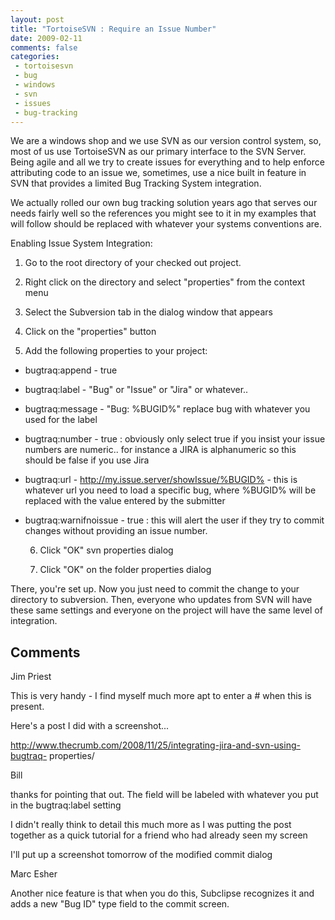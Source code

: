 ```yaml
---
layout: post
title: "TortoiseSVN : Require an Issue Number"
date: 2009-02-11
comments: false
categories:
 - tortoisesvn
 - bug
 - windows
 - svn
 - issues
 - bug-tracking
---
```

We are a windows shop and we use SVN as our version control system, so, most
of us use TortoiseSVN as our primary interface to the SVN Server. Being agile
and all we try to create issues for everything and to help enforce attributing
code to an issue we, sometimes, use a nice built in feature in SVN that
provides a limited Bug Tracking System integration.

We actually rolled our own bug tracking solution years ago that serves our
needs fairly well so the references you might see to it in my examples that
will follow should be replaced with whatever your systems conventions are.

Enabling Issue System Integration:




  1. Go to the root directory of your checked out project.


  2. Right click on the directory and select "properties" from the context menu


  3. Select the Subversion tab in the dialog window that appears


  4. Click on the "properties" button


  5. Add the following properties to your project:


* bugtraq:append - true



* bugtraq:label - "Bug" or "Issue" or "Jira" or whatever..



* bugtraq:message - "Bug: %BUGID%" replace bug with whatever you used for the label



* bugtraq:number - true : obviously only select true if you insist your issue numbers are numeric.. for instance a JIRA is alphanumeric so this should be false if you use Jira



* bugtraq:url - http://my.issue.server/showIssue/%BUGID% - this is whatever url you need to load a specific bug, where %BUGID% will be replaced with the value entered by the submitter



* bugtraq:warnifnoissue - true : this will alert the user if they try to commit changes without providing an issue number.



  6. Click "OK" svn properties dialog


  7. Click "OK" on the folder properties dialog



There, you're set up. Now you just need to commit the change to your directory
to subversion. Then, everyone who updates from SVN will have these same
settings and everyone on the project will have the same level of integration.

## Comments

Jim Priest

This is very handy - I find myself much more apt to enter a # when this is
present.

Here's a post I did with a screenshot...

http://www.thecrumb.com/2008/11/25/integrating-jira-and-svn-using-bugtraq-
properties/

Bill

thanks for pointing that out. The field will be labeled with whatever you put
in the bugtraq:label setting

I didn't really think to detail this much more as I was putting the post
together as a quick tutorial for a friend who had already seen my screen

I'll put up a screenshot tomorrow of the modified commit dialog

Marc Esher

Another nice feature is that when you do this, Subclipse recognizes it and
adds a new "Bug ID" type field to the commit screen.

